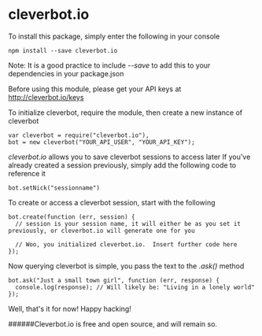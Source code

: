 # cleverbot.io

To install this package, simply enter the following in your console

    npm install --save cleverbot.io
  Note: It is a good practice to include *--save* to add this to your dependencies in your package.json
  
Before using this module, please get your API keys at http://cleverbot.io/keys

To initialize cleverbot, require the module, then create a new instance of cleverbot

    var cleverbot = require("cleverbot.io"),
    bot = new cleverbot("YOUR_API_USER", "YOUR_API_KEY");
    
*cleverbot.io* allows you to save cleverbot sessions to access later
If you've already created a session previously, simply add the following code to reference it

    bot.setNick("sessionname")

To create or access a cleverbot session, start with the following

    bot.create(function (err, session) {
      // session is your session name, it will either be as you set it previously, or cleverbot.io will generate one for you
      
      // Woo, you initialized cleverbot.io.  Insert further code here
    });
    
Now querying cleverbot is simple, you pass the text to the *.ask()* method

    bot.ask("Just a small town girl", function (err, response) {
      console.log(response); // Will likely be: "Living in a lonely world"
    });
    
Well, that's it for now!  Happy hacking!

######Cleverbot.io is free and open source, and will remain so.

